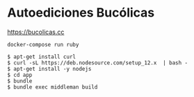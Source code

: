 # Autoediciones Bucólicas

https://bucolicas.cc

```
docker-compose run ruby

$ apt-get install curl
$ curl -sL https://deb.nodesource.com/setup_12.x  | bash -
$ apt-get install -y nodejs
$ cd app
$ bundle
$ bundle exec middleman build
```